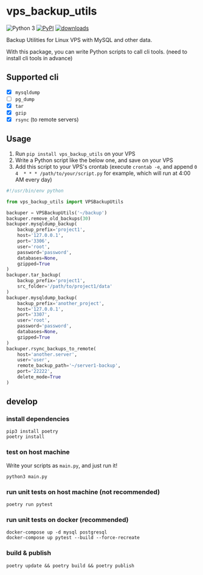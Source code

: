# vps_backup_utils

<!-- [![Tests Status](https://github.com/python-poetry/poetry/workflows/Tests/badge.svg?branch=master&event=push)](https://github.com/python-poetry/poetry/actions?query=workflow%3ATests+branch%3Amaster+event%3Apush) -->
![Python 3](https://img.shields.io/badge/Python-3-blue.svg)
[![PyPI](https://img.shields.io/pypi/v/vps_backup_utils?label=PyPI)](https://pypi.org/project/vps_backup_utils/)
[![downloads](https://img.shields.io/pypi/dm/vps_backup_utils)](https://pypistats.org/packages/vps_backup_utils)

Backup Utilities for Linux VPS with MySQL and other data. 

With this package, you can write Python scripts to call cli tools. (need to install cli tools in advance)

## Supported cli

* [x] `mysqldump`
* [ ] `pg_dump`
* [x] `tar`
* [x] `gzip`
* [x] `rsync` (to remote servers)

## Usage

1. Run `pip install vps_backup_utils` on your VPS
2. Write a Python script like the below one, and save on your VPS 
3. Add this script to your VPS's crontab (execute `crontab -e`, and append `0 4  * * * /path/to/your/script.py` for example, which will run at 4:00 AM every day)

```python
#!/usr/bin/env python

from vps_backup_utils import VPSBackupUtils

backuper = VPSBackupUtils('~/backup')
backuper.remove_old_backups(30)
backuper.mysqldump_backup(
    backup_prefix='project1',
    host='127.0.0.1',
    port='3306',
    user='root',
    password='password',
    databases=None,
    gzipped=True
)
backuper.tar_backup(
    backup_prefix='project1',
    src_folder='/path/to/project1/data'
)
backuper.mysqldump_backup(
    backup_prefix='another_project',
    host='127.0.0.1',
    port='3307',
    user='root',
    password='password',
    databases=None,
    gzipped=True
)
backuper.rsync_backups_to_remote(
    host='another.server',
    user='user',
    remote_backup_path='~/server1-backup',
    port='22222',
    delete_mode=True
)
```

## develop

### install dependencies

```
pip3 install poetry
poetry install
```

### test on host machine

Write your scripts as `main.py`, and just run it!

```
python3 main.py
```

### run unit tests on host machine (not recommended)

```
poetry run pytest
```

### run unit tests on docker (recommended)

```
docker-compose up -d mysql postgresql
docker-compose up pytest --build --force-recreate
```

### build & publish

```
poetry update && poetry build && poetry publish
```
